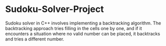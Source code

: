 # Sudoku-Solver-Project
Sudoku solver in C++ involves implementing a backtracking algorithm. The backtracking approach tries filling in the cells one by one, and if it encounters a situation where no valid number can be placed, it backtracks and tries a different number.
